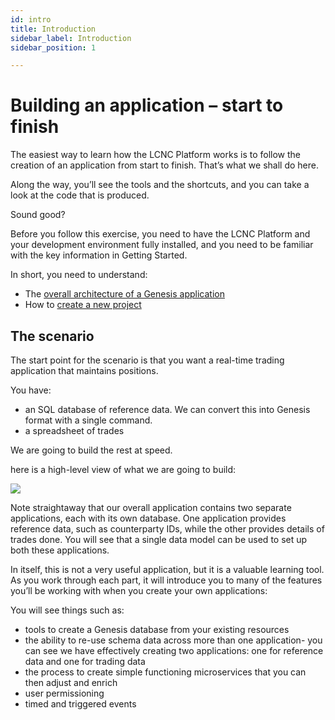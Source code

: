 ```yaml
---
id: intro
title: Introduction
sidebar_label: Introduction
sidebar_position: 1

---
```

# Building an application – start to finish

The easiest way to learn how the LCNC Platform works is to follow the creation of an application from start to finish. That’s what we shall do here.

Along the way, you’ll see the tools and the shortcuts, and you can take a look at the code that is produced.

Sound good?

Before you follow this exercise, you need to have the LCNC Platform and your development environment fully installed, and you need to be familiar with the key information in Getting Started.

In short, you need to understand:

* The [overall architecture of a Genesis application](/creating-applications/basic-elements-of-genesis-applications/component-architecture-overview/)
* How to [create a new project](/platform-reference/essential-information/starting-new-project/starting-from-scratch/)

## The scenario

The start point for the scenario is that you want a real-time trading application that maintains positions.

You have:

* an SQL database of reference data. We can convert this into Genesis format with a single command.
* a spreadsheet of trades

We are going to build the rest at speed.

here is a high-level view of what we are going to build:


![](/img/positions-app-arch-overview.png)


Note straightaway that our overall application contains two separate applications, each with its own database. One application provides reference data, such as counterparty IDs, while the other provides details of trades done. You will see that a single data model can be used to set up both these applications.

In itself, this is not a very useful application, but it is a valuable learning tool. As you work through each part,  it will introduce you to many of the features you’ll be working with when you create your own applications:

You will see things such as:

* tools to create a Genesis database from your existing resources
* the ability to re-use schema data across more than one application- you can see we have effectively creating two applications: one for reference data and one for trading data
* the process to create simple functioning microservices that you can then adjust and enrich
* user permissioning
* timed and triggered events
